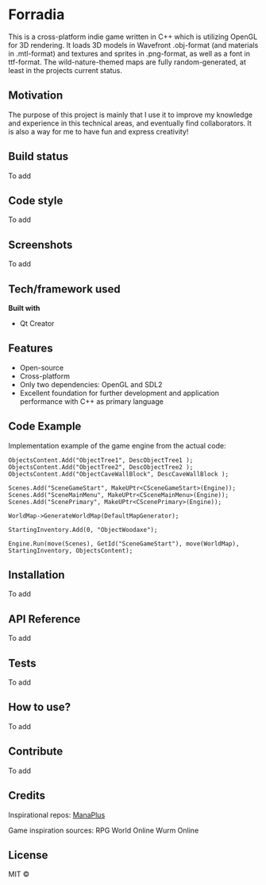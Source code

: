 # Forradia
This is a cross-platform indie game written in C++ which is utilizing OpenGL for 3D rendering.
It loads 3D models in Wavefront .obj-format (and materials in .mtl-format) and textures and sprites in .png-format, as well as a font in ttf-format. The wild-nature-themed maps are fully random-generated, at least in the projects current status.

## Motivation
The purpose of this project is mainly that I use it to improve my knowledge and experience in this technical areas, and eventually find collaborators. It is also a way for me to have fun and express creativity!

## Build status
To add

## Code style
To add

## Screenshots
To add

## Tech/framework used
**Built with**
* Qt Creator

## Features
* Open-source
* Cross-platform
* Only two dependencies: OpenGL and SDL2
* Excellent foundation for further development and application performance with C++ as primary language

## Code Example
Implementation example of the game engine from the actual code:

    ObjectsContent.Add("ObjectTree1", DescObjectTree1 );
    ObjectsContent.Add("ObjectTree2", DescObjectTree2 );
    ObjectsContent.Add("ObjectCaveWallBlock", DescCaveWallBlock );

    Scenes.Add("SceneGameStart", MakeUPtr<CSceneGameStart>(Engine));
    Scenes.Add("SceneMainMenu", MakeUPtr<CSceneMainMenu>(Engine));
    Scenes.Add("ScenePrimary", MakeUPtr<CScenePrimary>(Engine));
    
    WorldMap->GenerateWorldMap(DefaultMapGenerator);
    
    StartingInventory.Add(0, "ObjectWoodaxe");
    
    Engine.Run(move(Scenes), GetId("SceneGameStart"), move(WorldMap), StartingInventory, ObjectsContent);

## Installation
To add

## API Reference
To add

## Tests
To add

## How to use?
To add

## Contribute
To add

## Credits
Inspirational repos:
[ManaPlus](https://github.com/ManaPlus/ManaPlus)

Game inspiration sources:
RPG World Online
Wurm Online

## License
MIT ©

